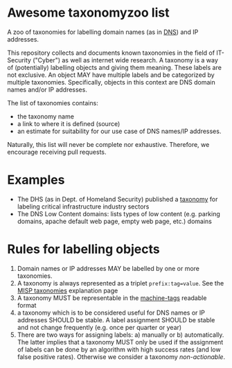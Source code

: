 # Awesome taxonomyzoo list

A zoo of taxonomies for labelling domain names (as in [DNS](https://en.wikipedia.org/wiki/Domain_Name_System)) and IP addresses.


This repository collects and documents known taxonomies in the field of IT-Security ("Cyber") as well as internet wide research.
A taxonomy is a way of (potentially) labelling objects and giving them meaning. These labels are not exclusive. An object MAY have multiple labels and be categorized by multiple taxonomies.
Specifically, objects in this context are DNS domain names and/or IP addresses.

The list of taxonomies contains: 

  * the taxonomy name
  * a link to where it is defined (source)
  * an estimate for suitability for our use case of DNS names/IP addresses.

Naturally, this list will never be complete nor exhaustive. Therefore, we encourage receiving pull requests.

# Examples

  * The DHS (as in Dept. of Homeland Security) published a [taxonomy](https://github.com/MISP/misp-taxonomies/blob/master/dhs-ciip-sectors/machinetag.json) for labeling critical infrastructure industry sectors
  * The DNS Low Content domains: lists types of low content (e.g. parking domains, apache default web page, empty web page, etc.) domains
  
  
  
# Rules for labelling objects

1. Domain names or IP addresses MAY be labelled by one or more taxonomies.
2. A taxonomy is always represented as a triplet ``prefix:tag=value``. See the [MISP taxonomies](https://github.com/MISP/misp-taxonomies) explanation page
3. A taxonomy MUST be representable in the [machine-tags](https://github.com/MISP/misp-taxonomies) readable format
4. a taxonomy which is to be considered useful for DNS names or IP addresses SHOULD be stable. A label assignment SHOULD be stable and not change frequently (e.g. once per quarter or year)
5. There are two ways for assigning labels: a) manually or b) automatically. The latter implies that a taxonomy MUST only be used if the assignment of labels can be done by an algorithm with high success rates (and low false positive rates). Otherwise we consider a taxonomy *non-actionable*.


  
